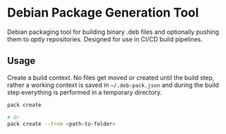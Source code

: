 # Debian Package Generation Tool

Debian packaging tool for building binary .deb files and optionally pushing them to *aptly* repositories. Designed for use in CI/CD build pipelines.

## Usage

Create a build context.  No files get moved or created until the build step, rather a working context is saved in `~/.deb-pack.json` and during the build step everything is performed in a temporary directory.

```bash
pack create

# Or
pack create --from <path-to-folder>
```

